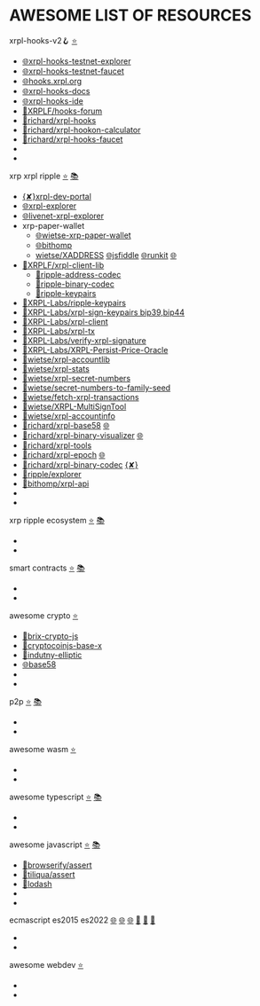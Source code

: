 
# AWESOME LIST OF RESOURCES

xrpl-hooks-v2🪝 [⭐](https://github.com/stars/f1f47a23/lists/xrpl-hooks)<br>

- [🌐xrpl-hooks-testnet-explorer](https://hooks-testnet-v2-explorer.xrpl-labs.com/)
- [🌐xrpl-hooks-testnet-faucet](https://hooks-testnet-v2.xrpl-labs.com/)
- [🌐hooks.xrpl.org](https://hooks.xrpl.org/)
- [🌐xrpl-hooks-docs](https://xrpl-hooks.readme.io/)
- [🌐xrpl-hooks-ide](https://hooks-builder.xrpl.org/develop)
- [🧰XRPLF/hooks-forum](https://github.com/XRPLF/Hooks/discussions)
- [🧰richard/xrpl-hooks](https://github.com/RichardAH/xrpl.js)
- [🧰richard/xrpl-hookon-calculator](https://github.com/RichardAH/xrpl-hookon-calculator)
- [🧰richard/xrpl-hooks-faucet](https://github.com/RichardAH/hooks-faucet)
- []()
- []()



xrp xrpl ripple [⭐](https://github.com/stars/f1f47a23/lists/xrpl) [📚](https://github.com/topics/xrpl)<br>

- [{✘}xrpl-dev-portal](https://xrpl.org/)
- [🌐xrpl-explorer](https://explorer.xrplf.org/)
- [🌐livenet-xrpl-explorer](https://livenet.xrpl.org/)
- xrp-paper-wallet
  - [🌐wietse-xrp-paper-wallet](https://www.xrpaddress.org/)
  - [🌐bithomp](https://bithomp.github.io/xrp-paper-wallet/)
  - [wietse/XADDRESS](https://github.com/xrp-community/xrpl-tagged-address-codec) [🌐jsfiddle](https://jsfiddle.net/WietseWind/05rpvbag/) [🌐runkit](https://runkit.com/wietsewind/5cbf111b51e3ee00127b2b59) [🌐](https://xrpaddress.info/)
- [🧰XRPLF/xrpl-client-lib](https://github.com/XRPLF/xrpl.js)
  - [🧰ripple-address-codec](https://github.com/XRPLF/xrpl.js/tree/main/packages/ripple-address-codec)
  - [🧰ripple-binary-codec](https://github.com/XRPLF/xrpl.js/tree/main/packages/ripple-binary-codec)
  - [🧰ripple-keypairs](https://github.com/XRPLF/xrpl.js/tree/main/packages/ripple-keypairs)
- [🧰XRPL-Labs/ripple-keypairs](https://github.com/XRPL-Labs/ripple-keypairs)
- [🧰XRPL-Labs/xrpl-sign-keypairs bip39,bip44](https://github.com/XRPL-Labs/xrpl-sign-keypairs)
- [🧰XRPL-Labs/xrpl-client](https://github.com/XRPL-Labs/xrpl-client)
- [🧰XRPL-Labs/xrpl-tx](https://github.com/XRPL-Labs/XrplTxData)
- [🧰XRPL-Labs/verify-xrpl-signature](https://github.com/XRPL-Labs/verify-xrpl-signature)
- [🧰XRPL-Labs/XRPL-Persist-Price-Oracle](https://github.com/XRPL-Labs/XRPL-Persist-Price-Oracle)
- [🧰wietse/xrpl-accountlib](https://github.com/WietseWind/xrpl-accountlib)
- [🧰wietse/xrpl-stats](https://github.com/WietseWind/xrp-ledgerstats)
- [🧰wietse/xrpl-secret-numbers](https://github.com/WietseWind/xrpl-secret-numbers)
- [🧰wietse/secret-numbers-to-family-seed](https://github.com/WietseWind/secret-numbers-to-family-seed)
- [🧰wietse/fetch-xrpl-transactions](https://github.com/WietseWind/fetch-xrpl-transactions)
- [🧰wietse/XRPL-MultiSignTool](https://github.com/WietseWind/XRPL-MultiSignTool)
- [🧰wietse/xrpl-accountinfo](https://github.com/WietseWind/fetch-xrpl-accounts)
- [🧰richard/xrpl-base58](https://github.com/RichardAH/xrpl-base58-tool) [🌐](https://richardah.github.io/xrpl-base58-tool/)
- [🧰richard/xrpl-binary-visualizer](https://github.com/RichardAH/xrpl-binary-visualizer) [🌐](https://richardah.github.io/xrpl-binary-visualizer/)
- [🧰richard/xrpl-tools](https://github.com/RichardAH/xrpl-tools)
- [🧰richard/xrpl-epoch](https://github.com/RichardAH/xrpl-epoch-converter) [🌐](https://richardah.github.io/xrpl-epoch-converter/index.html)
- [🧰richard/xrpl-binary-codec](https://github.com/RichardAH/xrpl-binary-codec) [{✘}](https://xrpl.org/serialization.html)
- [🧰ripple/explorer](https://github.com/ripple/explorer)
- [🧰bithomp/xrpl-api](https://github.com/Bithomp/xrpl-api)
- []()
- []()




xrp ripple ecosystem [⭐](https://github.com/stars/f1f47a23/lists/ripple-xrp-ecosystem) [📚](https://github.com/topics/xrp)<br>

- []()
- []()

smart contracts [⭐](https://github.com/stars/f1f47a23/lists/smart-contracts-dapps) [📚](https://github.com/topics/ethereum)<br>

- []()
- []()

awesome crypto [⭐](https://github.com/stars/f1f47a23/lists/awesome-crypto)<br>

- [🧰brix-crypto-js](https://github.com/brix/crypto-js)
- [🧰cryptocoinjs-base-x](https://github.com/cryptocoinjs/base-x)
- [🧰indutny-elliptic](https://github.com/indutny/elliptic)
- [🌐base58](https://incoherency.co.uk/base58/)
- []()
- []()


p2p [⭐](https://github.com/stars/f1f47a23/lists/p2p-holochain) [📚](https://github.com/topics/p2p)<br>

- []()
- []()

awesome wasm [⭐](https://github.com/stars/f1f47a23/lists/awesome-wasm)<br>

- []()
- []()

awesome typescript [⭐](https://github.com/stars/f1f47a23/lists/awesome-typescript) [📚](https://github.com/topics/typescript)<br>

- []()
- []()

awesome javascript [⭐](https://github.com/stars/f1f47a23/lists/awesome-javascript) [📚](https://github.com/topics/javascript)<br>

- [🧰browserify/assert](https://github.com/browserify/commonjs-assert)
- [🧰tiliqua/assert](https://github.com/Tiliqua/assert-js)
- [🧰lodash](https://github.com/lodash/lodash)
- []()
- []()



ecmascript es2015 es2022 [🌐](https://yagmurcetintas.com/journal/whats-new-in-es2022) [🌐](https://dev.to/jasmin/whats-new-in-es2022-1de6) 
 [🌐](https://deliciousinsights.github.io/confoo-es2022/#/mainTitle) [🧰](https://github.com/sudheerj/ECMAScript-features) [🧰](https://github.com/tc39/proposals) [🧰](https://github.com/daumann/ECMAScript-new-features-list)<br>

- []()
- []()

awesome webdev [⭐](https://github.com/stars/f1f47a23/lists/awesome-webdev)<br>

- []()
- []()

<br><br>


